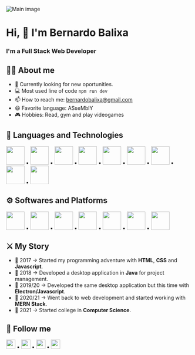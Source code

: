 ![Main image](https://www.pngplay.com/wp-content/uploads/13/Programmer-PNG-Free-File-Download.png)
# Hi, :wave: I'm Bernardo Balixa
### I'm a Full Stack Web Developer
## 💁‍♂️ About me
- 👷 Currently looking for new oportunities.
- 💻 Most used line of code ```npm run dev```
- 📫 How to reach me: [bernardobalixa@gmail.com](mailto:bernardobalixa@gmail.com)
- 😆 Favorite language: ASseMblY
- 🎮 Hobbies: Read, gym and play videogames
## 🔭 Languages and Technologies
[<img src="https://seeklogo.com/images/H/html5-without-wordmark-color-logo-14D252D878-seeklogo.com.png" data-canonical-src="https://gyazo.com/eb5c5741b6a9a16c692170a41a49c858.png" height="50"/>](https://developer.mozilla.org/en-US/docs/Web/HTML)
▪️
[<img src="https://seeklogo.com/images/C/css-3-logo-023C1A7171-seeklogo.com.png" data-canonical-src="https://gyazo.com/eb5c5741b6a9a16c692170a41a49c858.png" height="50"  style10/>](https://developer.mozilla.org/en-US/docs/Web/CSS)
▪️
[<img src="https://seeklogo.com/images/J/javascript-js-logo-2949701702-seeklogo.com.png" data-canonical-src="https://gyazo.com/eb5c5741b6a9a16c692170a41a49c858.png" height="50" />](https://developer.mozilla.org/en-US/docs/Web/JavaScript)
▪️
[<img src="https://upload.wikimedia.org/wikipedia/commons/thumb/b/b2/Bootstrap_logo.svg/2560px-Bootstrap_logo.svg.png" data-canonical-src="https://gyazo.com/eb5c5741b6a9a16c692170a41a49c858.png" height="50" />](https://getbootstrap.com/)
▪️
[<img src="https://upload.wikimedia.org/wikipedia/commons/thumb/a/a7/React-icon.svg/2300px-React-icon.svg.png" data-canonical-src="https://gyazo.com/eb5c5741b6a9a16c692170a41a49c858.png" height="50" />](https://reactjs.org/)
▪️
[<img src="https://seeklogo.com/images/R/redux-logo-9CA6836C12-seeklogo.com.png" data-canonical-src="https://gyazo.com/eb5c5741b6a9a16c692170a41a49c858.png" height="50" />](https://redux.js.org/)
▪️
[<img src="https://seeklogo.com/images/N/node-node-js-logo-81A4CC16D2-seeklogo.com.png" data-canonical-src="https://gyazo.com/eb5c5741b6a9a16c692170a41a49c858.png" height="50" />](https://nodejs.org/en/)
▪️
[<img src="https://emanueleciriachi.net/wp-content/uploads/2019/01/logo-mongodb-png-mongodb-logo-png-400.png" data-canonical-src="https://gyazo.com/eb5c5741b6a9a16c692170a41a49c858.png" height="50" />](https://www.mongodb.com/)
▪️
[<img src="https://upload.wikimedia.org/wikipedia/commons/thumb/9/91/Electron_Software_Framework_Logo.svg/1024px-Electron_Software_Framework_Logo.svg.png" data-canonical-src="https://gyazo.com/eb5c5741b6a9a16c692170a41a49c858.png" height="50" />](https://www.electronjs.org/)
## ⚙️ Softwares and Platforms
[<img src="https://upload.wikimedia.org/wikipedia/commons/thumb/9/9a/Visual_Studio_Code_1.35_icon.svg/2048px-Visual_Studio_Code_1.35_icon.svg.png" data-canonical-src="https://gyazo.com/eb5c5741b6a9a16c692170a41a49c858.png" height="50" />](https://code.visualstudio.com/)
▪️
[<img src="https://git-scm.com/images/logos/downloads/Git-Icon-1788C.png" data-canonical-src="https://gyazo.com/eb5c5741b6a9a16c692170a41a49c858.png" height="50" />](https://git-scm.com/)
▪️
[<img src="https://seeklogo.com/images/G/github-mark-logo-BF9B96FEA9-seeklogo.com.png" data-canonical-src="https://gyazo.com/eb5c5741b6a9a16c692170a41a49c858.png" height="50" />](https://github.com/)
▪️
[<img src="https://cdn-icons-png.flaticon.com/512/5968/5968705.png" data-canonical-src="https://gyazo.com/eb5c5741b6a9a16c692170a41a49c858.png" height="50" />](https://www.figma.com)
▪️
[<img src="https://upload.wikimedia.org/wikipedia/commons/thumb/c/c2/Adobe_XD_CC_icon.svg/1051px-Adobe_XD_CC_icon.svg.png" data-canonical-src="https://gyazo.com/eb5c5741b6a9a16c692170a41a49c858.png" height="50" />](https://www.adobe.com/products/xd.html)
▪️
[<img src="https://upload.wikimedia.org/wikipedia/commons/5/53/Google_Chrome_Material_Icon-450x450.png" data-canonical-src="https://gyazo.com/eb5c5741b6a9a16c692170a41a49c858.png" height="50" />](https://www.google.com/intl/en/chrome/)
▪️
[<img src="https://upload.wikimedia.org/wikipedia/commons/6/66/Firefox_logo.png" data-canonical-src="https://gyazo.com/eb5c5741b6a9a16c692170a41a49c858.png" height="50" />](https://www.mozilla.org/en-US/firefox/new/)
## ⚔️ My Story
- 📆 2017 -> Started my programming adventure with **HTML**, **CSS** and **Javascript**.
- 📆 2018 -> Developed a desktop application in **Java** for project management.
- 📆 2019/20 -> Developed the same desktop application but this time with **Electron/Javascript**.
- 📆 2020/21 -> Went back to web development and started working with **MERN Stack**.
- 📆 2021 -> Started college in **Computer Science**.
## 📱 Follow me
[<img src="https://img.shields.io/badge/LinkedIn-0077B5?style=for-the-badge&logo=linkedin&logoColor=white" data-canonical-src="https://gyazo.com/eb5c5741b6a9a16c692170a41a49c858.png" height="25" />](https://www.linkedin.com/in/bernardo-balixa-911ba416a)
▪️
[<img src="https://img.shields.io/badge/Instagram-E4405F?style=for-the-badge&logo=instagram&logoColor=white" data-canonical-src="https://gyazo.com/eb5c5741b6a9a16c692170a41a49c858.png" height="25" />](https://www.instagram.com/bernardobalixa/)
▪️
[<img src="https://img.shields.io/badge/Twitter-1DA1F2?style=for-the-badge&logo=twitter&logoColor=white" data-canonical-src="https://gyazo.com/eb5c5741b6a9a16c692170a41a49c858.png" height="25" />](https://twitter.com/BernardoBalixa)
▪️
[<img src="https://img.shields.io/badge/Reddit-FF4500?style=for-the-badge&logo=reddit&logoColor=white" data-canonical-src="https://gyazo.com/eb5c5741b6a9a16c692170a41a49c858.png" height="25" />](https://www.reddit.com/user/Bernardo_Balixa)

